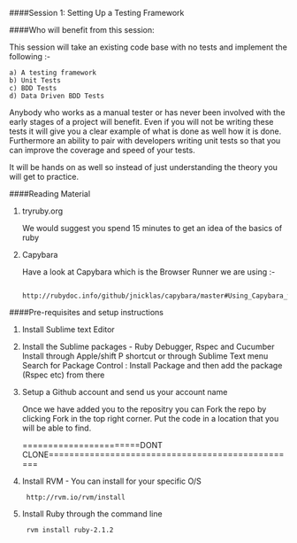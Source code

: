 ####Session 1: Setting Up a Testing Framework

####Who will benefit from this session:

This session will take an existing code base with no tests and implement the following :- 

	a) A testing framework
	b) Unit Tests
	c) BDD Tests
	d) Data Driven BDD Tests

Anybody who works as a manual tester or has never been involved with the early stages of a project will benefit. Even if you will not be writing these tests it will give you a clear example of what is done as well how it is done. Furthermore an ability to pair with developers writing unit tests so that you can improve the coverage and speed of your tests.

It will be hands on as well so instead of just understanding the theory you will get to practice.

####Reading Material

1. tryruby.org 
	
	We would suggest you spend 15 minutes to get an idea of the basics of ruby

2. Capybara 

	Have a look at Capybara which is the Browser Runner we are using :- 

		http://rubydoc.info/github/jnicklas/capybara/master#Using_Capybara_with_Cucumber


####Pre-requisites and setup instructions

1. Install Sublime text Editor

2. Install the Sublime packages  - 
				Ruby Debugger, Rspec and Cucumber
				Install through Apple/shift P shortcut or through Sublime Text menu
				Search for Package Control : Install Package and then add the package (Rspec etc) from there


3. Setup a Github account and send us your account name

	Once we have added you to the repositry you can Fork the repo by clicking Fork in the top right corner. Put the code in a location that you will be able to find.

	=======================DONT CLONE=================================================

4. Install RVM - You can install for your specific O/S 

		http://rvm.io/rvm/install

5. Install Ruby through the command line 

		rvm install ruby-2.1.2


